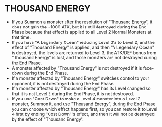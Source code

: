 # THOUSAND ENERGY

*   If you Summon a monster after the resolution of "Thousand Energy", it does not gain the +1000 ATK, but it is still destroyed during the End Phase because that effect is applied to all Level 2 Normal Monsters at that time.
*   If you have "A Legendary Ocean" reducing Level 3's to Level 2, and the effect of "Thousand Energy" is applied, and then "A Legendary Ocean" is destroyed, the levels are returned to Level 3, the ATK/DEF bonus from "Thousand Energy" is lost, and those monsters are not destroyed during the End Phase.
*   A monster affected by "Thousand Energy" is not destroyed if it is face-down during the End Phase.
*   If a monster affected by "Thousand Energy" switches control to your opponent, it is not destroyed during the End Phase.
*   If a monster affected by "Thousand Energy" has its Level changed so that it is not Level 2 during the End Phase, it is not destroyed.
*   If you use "Cost Down" to make a Level 4 monster into a Level 2 monster, Summon it, and use "Thousand Energy", during the End Phase you can choose which effect happens first, so you can restore it to Level 4 first by ending "Cost Down"'s effect, and then it will not be destroyed by the effect of "Thousand Energy".
